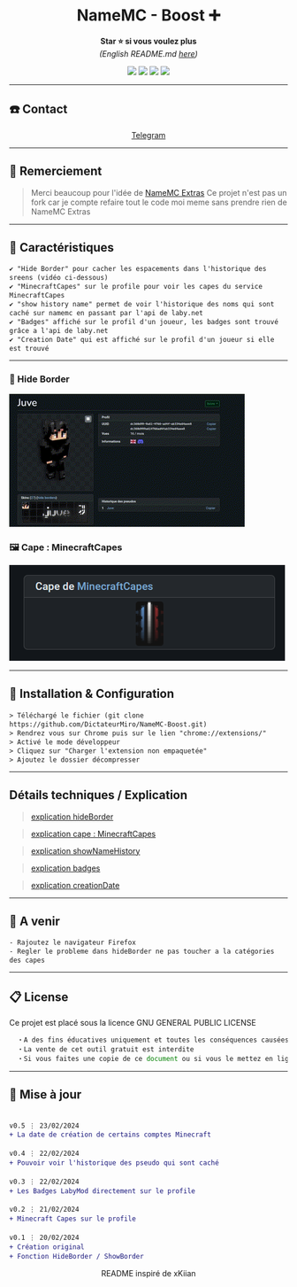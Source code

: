 <h1 align='center'>NameMC - Boost ➕</h1>

<p align='center'>
  <b>Star ⭐ si vous voulez plus</b><br>
<i>(English README.md <a href="https://github.com/DictateurMiro/NameMC-Boost/blob/Chrome/English-README.md">here</a>)</i>
</p>

<p align="center">
  <img src="https://img.shields.io/github/languages/top/DictateurMiro/NameMC-Boost?color=blue&style=flat">
  <img src="https://img.shields.io/github/last-commit/DictateurMiro/NameMC-Boost?color=blue&style=flat">
  <img src="https://img.shields.io/github/stars/DictateurMiro/NameMC-Boost?color=blue&style=flat&label=Stars">
  <img src="https://img.shields.io/github/forks/DictateurMiro/NameMC-Boost?color=blue&style=flat&label=Forks">
</p>

---

## ☎️ Contact

<p align='center'>
<a href="https://t.me/empereurmiro">Telegram</a> 
</p>

---

## 🙏 Remerciement

> Merci beaucoup pour l'idée de <a href="https://github.com/NameMC-Extras/NameMC-Extras">NameMC Extras</a>
> Ce projet n'est pas un fork car je compte refaire tout le code moi meme sans prendre rien de NameMC Extras

---

## 🌙 Caractéristiques
```sh-session
✔ "Hide Border" pour cacher les espacements dans l'historique des sreens (vidéo ci-dessous)
✔ "MinecraftCapes" sur le profile pour voir les capes du service MinecraftCapes
✔ "show history name" permet de voir l'historique des noms qui sont caché sur namemc en passant par l'api de laby.net
✔ "Badges" affiché sur le profil d'un joueur, les badges sont trouvé grâce a l'api de laby.net
✔ "Creation Date" qui est affiché sur le profil d'un joueur si elle est trouvé
```
---

### 🎥 Hide Border
<img src="https://raw.githubusercontent.com/DictateurMiro/NameMC-Boost/Chrome/demo/skinart_viewer.gif">

### 🖼️ Cape : MinecraftCapes
<img src="https://raw.githubusercontent.com/DictateurMiro/NameMC-Boost/Chrome/demo/minecraftcapes.png">

---

## 🚀 Installation & Configuration

```sh-session
> Téléchargé le fichier (git clone https://github.com/DictateurMiro/NameMC-Boost.git)
> Rendrez vous sur Chrome puis sur le lien "chrome://extensions/"
> Activé le mode développeur
> Cliquez sur "Charger l'extension non empaquetée"
> Ajoutez le dossier décompresser
```

---

## Détails techniques / Explication 

> <a href="https://github.com/DictateurMiro/NameMC-Boost/blob/Chrome/explication/fr-hideBorder.md">explication hideBorder</a>

> <a href="#">explication cape : MinecraftCapes</a>

> <a href="#">explication showNameHistory</a>

> <a href="#">explication badges</a>

> <a href="#">explication creationDate</a>

---

## 🎉 A venir

```sh-session
- Rajoutez le navigateur Firefox
- Regler le probleme dans hideBorder ne pas toucher a la catégories des capes
```

---

## 📋 License

Ce projet est placé sous la licence GNU GENERAL PUBLIC LICENSE
```js
  ・A des fins éducatives uniquement et toutes les conséquences causées par vos actions sont de votre responsabilité.
  ・La vente de cet outil gratuit est interdite
  ・Si vous faites une copie de ce document ou si vous le mettez en ligne, il doit s'agir d'un logiciel libre et les crédits doivent renvoyer à ce repo
```

---

## 💭 Mise à jour

```diff

v0.5 ⋮ 23/02/2024
+ La date de création de certains comptes Minecraft 

v0.4 ⋮ 22/02/2024
+ Pouvoir voir l'historique des pseudo qui sont caché

v0.3 ⋮ 22/02/2024
+ Les Badges LabyMod directement sur le profile

v0.2 ⋮ 21/02/2024
+ Minecraft Capes sur le profile

v0.1 ⋮ 20/02/2024
+ Création original
+ Fonction HideBorder / ShowBorder 
```

<p align="center">
  README inspiré de xKiian
</p>
